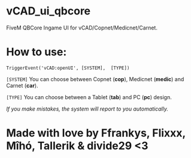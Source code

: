 # vCAD_ui_qbcore
FiveM QBCore Ingame UI for vCAD/Copnet/Medicnet/Carnet.

# How to use:
```
TriggerEvent('vCAD:openUI', [SYSTEM],  [TYPE])
```

`[SYSTEM]` You can choose between Copnet (**cop**), Medicnet (**medic**) and Carnet (**car**).

`[TYPE]` You can choose between a Tablet (**tab**) and PC (**pc**) design.

*If you make mistakes, the system will report to you automatically.*

# Made with love by Ffrankys, Flixxx, Mîhó, Tallerik & divide29 <3
